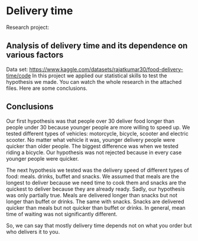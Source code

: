 # Delivery time
Research project:
## Analysis of delivery time and its dependence on various factors
Data set: https://www.kaggle.com/datasets/rajatkumar30/food-delivery-time/code
In this project we applied our statistical skills to test the hypothesis we made. You can watch the whole research in the attached files. Here are some conclusions.
## Conclusions
Our first hypothesis was that people over 30 deliver food longer than people under 30 because younger people are more willing to speed up. We tested different types of vehicles: motorcycle, bicycle, scooter and electric scooter. No matter what vehicle it was, younger delivery people were quicker than older people. The biggest difference was when we tested riding a bicycle. Our hypothesis was not rejected because in every case younger people were quicker.

The next hypothesis we tested was the delivery speed of different types of food: meals. drinks, buffet and snacks. We assumed that meals are the longest to deliver because we need time to cook them and snacks are the quickest to deliver because they are already ready. Sadly, our hypothesis was only partially true. Meals are delivered longer than snacks but not longer than buffet or drinks. The same with snacks. Snacks are delivered quicker than meals but not quicker than buffet or drinks. In general, mean time of waiting was not significantly different.

So, we can say that mostly delivery time depends not on what you order but who delivers it to you.
